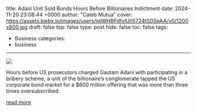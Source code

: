 title: Adani Unit Sold Bonds Hours Before Billionaires Indictment
date: 2024-11-20 23:08:44 +0000
author: "Caleb Mutua"
cover: https://assets.bwbx.io/images/users/iqjWHBFdfxIU/i5724tSDSeAA/v0/1200x800.jpg
draft: false
top: false
type: post
hide: false
toc: false
tags:
  - Business
categories:
  - business
---

![](https://assets.bwbx.io/images/users/iqjWHBFdfxIU/i5724tSDSeAA/v0/1200x800.jpg)

Hours before US prosecutors charged Gautam Adani with participating in a bribery scheme, a unit of the billionaire’s conglomerate tapped the US corporate bond market for a $600 million offering that was more than three times oversubscribed.

[read more](https://www.bloomberg.com/news/articles/2024-11-20/adani-unit-sold-bonds-hours-before-billionaire-s-indictment)
